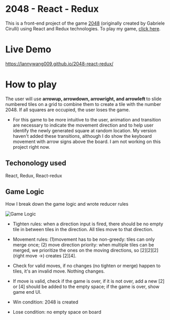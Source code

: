# 2048 - React - Redux
This is a front-end project of the game [2048](http://2048game.com/) (originally created by Gabriele Cirulli) using React and Redux technologies. To play my game, [click here](https://lannywang009.github.io/2048-react-redux/). 

# Live Demo
https://lannywang009.github.io/2048-react-redux/

# How to play
The user will use <strong> arrowup, arrowdown, arrowright, and arrowleft </strong> to slide numbered tiles on a grid to combine them to create a tile with the number 2048. If all squares are occupied, the user loses the game. 

* For this game to be more intuitive to the user, animation and transition are necessary to indicate the movement direction and to help user identify the newly generated square at random location. My version haven't added these transitions, although I do show the keyboard movement with arrow signs above the board. I am not working on this project right now. 

## Techonology used
React, Redux, React-redux

## Game Logic
How I break down the game logic and wrote reducer rules

![Game Logic]([https://github.com/LannyWang009/2048-react-redux/public/img/gamelogic.jpg])

- Tighten rules: when a direction input is fired, there should be no empty tile in between tiles in the direction. All tiles move to that direction. 
- Movement rules: (1)movement has to be non-greedy: tiles can only merge once; (2) move direction priority: when multiple tiles can be merged, we prioritize the ones on the moving directions, so [2][2][2] (right move ->) creates [2][4]. 
- Check for valid moves, if no changes (no tighten or merge) happen to tiles, it's an invalid move. Nothing changes. 
- If move is valid, check if the game is over, if it is not over, add a new [2] or [4] should be added to the empty space; if the game is over, show game end UI. 

- Win condition: 2048 is created
- Lose condition: no empty space on board
